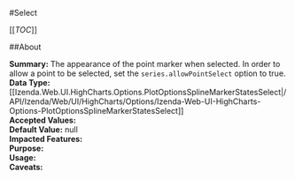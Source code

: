 #Select

[[_TOC_]]

##About

**Summary:**  The appearance of the point marker when selected. In order to allow a point to be selected, set the <code>series.allowPointSelect</code> option to true.   
**Data Type:** [[Izenda.Web.UI.HighCharts.Options.PlotOptionsSplineMarkerStatesSelect|/API/Izenda/Web/UI/HighCharts/Options/Izenda-Web-UI-HighCharts-Options-PlotOptionsSplineMarkerStatesSelect]]  
**Accepted Values:**   
**Default Value:** null  
**Impacted Features:**   
**Purpose:**   
**Usage:**   
**Caveats:**   


